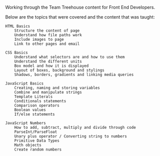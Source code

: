 Working through the Team Treehouse content for Front End Developers.

Below are the topics that were covered and the content that was taught:

    HTML Basics 
        Structure the content of page
        Understand how file paths work
        Include images to page
        Link to other pages and email
    
    CSS Basics
        Understand what selectors are and how to use them
        Understand the different units
        Box model and how it is displayed
        Layout of boxes, background and stylings
        Shadows, borders, gradients and linking media queries
    
    JavaScript Basics
        Creating, naming and storing variables
        Combine and manipulate strings
        Template Literals
        Conditionals statements
        Comparison operators
        Boolean values
        If/else statements
    
    JavaScript Numbers
        How to add, subtract, multiply and divide through code
        ParseInt/ParseFloat
        Unary plus operator / Converting string to numbers
        Primitive Data Types
        Math objects
        Create random numbers